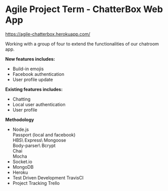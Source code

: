 # Agile Project Term - ChatterBox Web App
https://agile-chatterbox.herokuapp.com/

Working with a group of four to extend the functionalities of our chatroom app.

<b>New features includes: </b>
- Build-in emojis
- Facebook authentication
- User profile update

<b>Existing features includes: </b>
- Chatting
- Local user authentication 
- User profile

<b>Methodology</b>
- Node.js\
  Passport (local and facebook)\
  HBS\ 
  Express\ 
  Mongoose\
  Body-parser\ 
  Bcrypt\
  Chai\
  Mocha
- Socket.io
- MongoDB
- Heroku
- Test Driven Development
  TravisCI
- Project Tracking
	Trello
